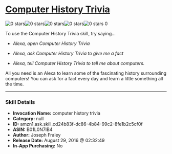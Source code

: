 # [Computer History Trivia](http://alexa.amazon.com/#skills/amzn1.ask.skill.cd24b83f-dc86-4b84-99c2-8fe1b2c5cf0f)
![0 stars](../../images/ic_star_border_black_18dp_1x.png)![0 stars](../../images/ic_star_border_black_18dp_1x.png)![0 stars](../../images/ic_star_border_black_18dp_1x.png)![0 stars](../../images/ic_star_border_black_18dp_1x.png)![0 stars](../../images/ic_star_border_black_18dp_1x.png) 0

To use the Computer History Trivia skill, try saying...

* *Alexa, open Computer History Trivia*

* *Alexa, ask Computer History Trivia to give me a fact*

* *Alexa, tell Computer History Trivia to tell me about computers.*

All you need is an Alexa to learn some of the fascinating history surrounding computers! You can ask for a fact every day and learn a little something all the time.

***

### Skill Details

* **Invocation Name:** computer history trivia
* **Category:** null
* **ID:** amzn1.ask.skill.cd24b83f-dc86-4b84-99c2-8fe1b2c5cf0f
* **ASIN:** B01L0N7IB4
* **Author:** Joseph Fraley
* **Release Date:** August 29, 2016 @ 02:32:49
* **In-App Purchasing:** No
